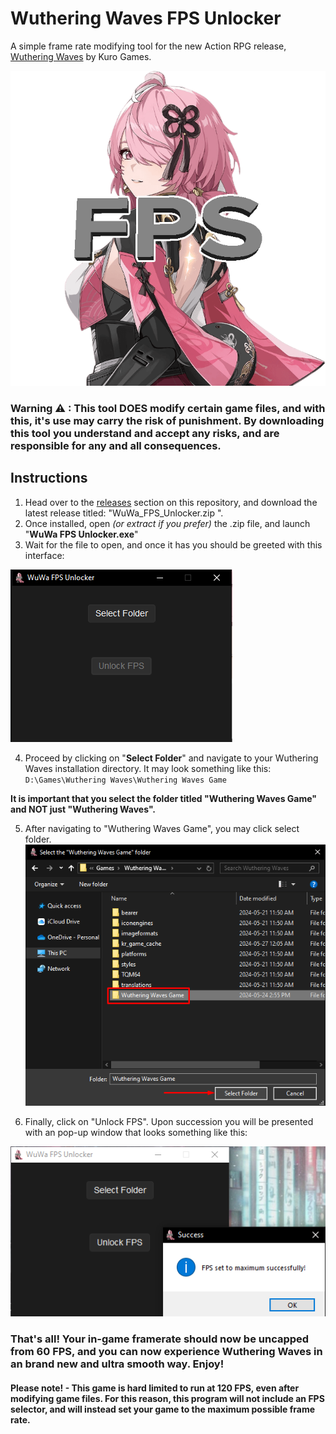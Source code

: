 # Wuthering Waves FPS Unlocker
A simple frame rate modifying tool for the new Action RPG release, [Wuthering Waves](https://wutheringwaves.kurogames.com) by Kuro Games.

![image](wuwafulogo.png)

### Warning ⚠ : This tool **DOES** modify certain game files, and with this, it's use may carry the risk of punishment. By downloading this tool you understand and accept any risks, and are responsible for any and all consequences.

## Instructions
1. Head over to the [releases](https://github.com/wakeupaj/wuwafpsunlocker/releases/) section on this repository, and download the latest release titled: "WuWa_FPS_Unlocker.zip
".
2. Once installed, open *(or extract if you prefer)* the .zip file, and launch "**WuWa FPS Unlocker.exe**"
3. Wait for the file to open, and once it has you should be greeted with this interface: 

![image](image.png)

4. Proceed by clicking on "**Select Folder**" and navigate to your Wuthering Waves installation directory. It may look something like this:
`D:\Games\Wuthering Waves\Wuthering Waves Game`

**It is important that you select the folder titled "Wuthering Waves Game" and NOT just "Wuthering Waves".**

5. After navigating to "Wuthering Waves Game", you may click select folder.
![image](image-1.png)

6. Finally, click on "Unlock FPS". Upon succession you will be presented with an pop-up window that looks something like this:

![image](image-2.png)

### That's all! Your in-game framerate should now be uncapped from 60 FPS, and you can now experience Wuthering Waves in an brand new and ultra smooth way. Enjoy!



#### Please note! - This game is hard limited to run at 120 FPS, even after modifying game files. For this reason, this program will not include an FPS selector, and will instead set your game to the maximum possible frame rate.


